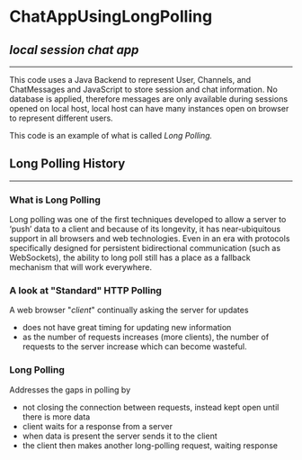# ChatAppUsingLongPolling
## _local session chat app_
---

This code uses a Java Backend to represent User, Channels, and ChatMessages and JavaScript to 
store session and chat information. No database is applied, therefore messages are
only available during sessions opened on local host, local host can have many instances open on
browser to represent different users. 

This code is an example of what is called _Long Polling._

## Long Polling History
---

### What is Long Polling

Long polling was one of the first techniques developed to allow a server to ‘push’ data to a client and because of its longevity, 
it has near-ubiquitous support in all browsers and web technologies.  Even in an era with protocols specifically 
designed for persistent bidirectional communication (such as WebSockets), the ability to long poll still has a place 
as a fallback mechanism that will work everywhere.

### A look at "Standard" HTTP Polling

A web browser "_client_" continually asking the server for updates
* does not have great timing for updating new information
* as the number of requests increases (more clients), the number of requests to the
    server increase which can become wasteful.

### Long Polling 
Addresses the gaps in polling by 
* not closing the connection between requests, instead kept open until there is more data
* client waits for a response from a server
* when data is present the server sends it to the client
* the client then makes another long-polling request, waiting response





